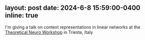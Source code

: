 layout: post
date: 2024-6-8 15:59:00-0400
inline: true
---

I'm giving a talk on context representations in linear networks at the <a href='https://indico.ictp.it/event/10481/overview'>Theoretical Neuro Workshop</a> in Trieste, Italy